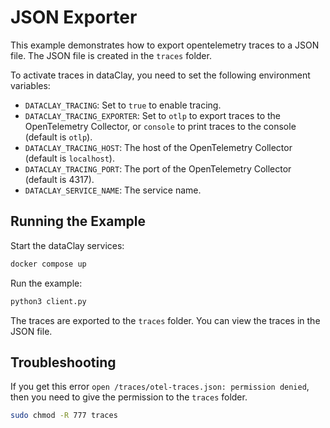 
# JSON Exporter

This example demonstrates how to export opentelemetry traces to a JSON file. The JSON file is created in the `traces` folder.

To activate traces in dataClay, you need to set the following environment variables:

- `DATACLAY_TRACING`: Set to `true` to enable tracing.
- `DATACLAY_TRACING_EXPORTER`: Set to `otlp` to export traces to the OpenTelemetry Collector, or `console` to print traces to the console (default is `otlp`).
- `DATACLAY_TRACING_HOST`: The host of the OpenTelemetry Collector (default is `localhost`).
- `DATACLAY_TRACING_PORT`: The port of the OpenTelemetry Collector (default is 4317).
- `DATACLAY_SERVICE_NAME`: The service name.

## Running the Example

Start the dataClay services:

```bash
docker compose up
```

Run the example:

```bash
python3 client.py
```

The traces are exported to the `traces` folder. You can view the traces in the JSON file.

## Troubleshooting

If you get this error `open /traces/otel-traces.json: permission denied`, then you need to give the permission to the `traces` folder.

```bash
sudo chmod -R 777 traces
```
